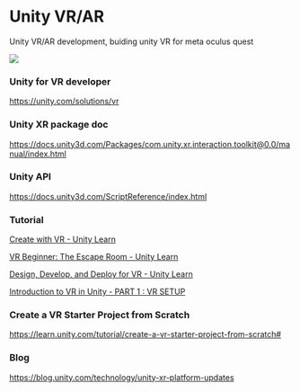 # Unity VR/AR
Unity VR/AR development, buiding unity VR for meta oculus quest

![](./unity-xr-tech-stack.png)

### Unity for VR developer
https://unity.com/solutions/vr

### Unity XR package doc
https://docs.unity3d.com/Packages/com.unity.xr.interaction.toolkit@0.0/manual/index.html

### Unity API 
https://docs.unity3d.com/ScriptReference/index.html

### Tutorial
[Create with VR - Unity Learn](https://learn.unity.com/course/create-with-vr)

[VR Beginner: The Escape Room - Unity Learn](https://learn.unity.com/project/vr-beginner-the-escape-room)

[Design, Develop, and Deploy for VR - Unity Learn](https://learn.unity.com/course/oculus-vr)

[Introduction to VR in Unity - PART 1 : VR SETUP](https://www.youtube.com/watch?v=gGYtahQjmWQ)

### Create a VR Starter Project from Scratch
https://learn.unity.com/tutorial/create-a-vr-starter-project-from-scratch#

### Blog
https://blog.unity.com/technology/unity-xr-platform-updates


